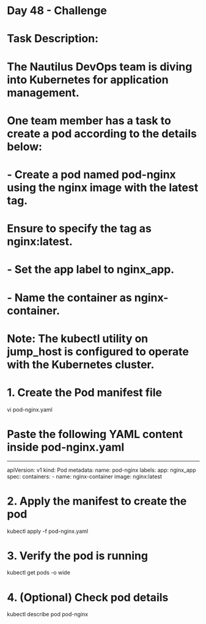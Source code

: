 # Day 48 - Challenge 
# Task Description:
# The Nautilus DevOps team is diving into Kubernetes for application management. 
# One team member has a task to create a pod according to the details below:
#
# - Create a pod named pod-nginx using the nginx image with the latest tag. 
#   Ensure to specify the tag as nginx:latest.
# - Set the app label to nginx_app.
# - Name the container as nginx-container.
#
# Note: The kubectl utility on jump_host is configured to operate with the Kubernetes cluster.

# 1. Create the Pod manifest file
vi pod-nginx.yaml

# Paste the following YAML content inside pod-nginx.yaml
---
apiVersion: v1
kind: Pod
metadata:
  name: pod-nginx
  labels:
    app: nginx_app
spec:
  containers:
    - name: nginx-container
      image: nginx:latest

# 2. Apply the manifest to create the pod
kubectl apply -f pod-nginx.yaml

# 3. Verify the pod is running
kubectl get pods -o wide

# 4. (Optional) Check pod details
kubectl describe pod pod-nginx
